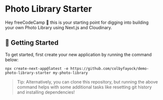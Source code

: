 # Photo Library Starter

Hey freeCodeCamp 👋 this is your starting point for digging into building your own Photo Library using Next.js and Cloudinary.

## 🚀 Getting Started

To get started, first create your new application by running the command below:

```
npx create-next-app@latest -e https://github.com/colbyfayock/demo-photo-library-starter my-photo-library
```

> Tip: Alternatively, you can clone this repository, but running the above command helps with some additional tasks like resetting git history and installing dependencies!

